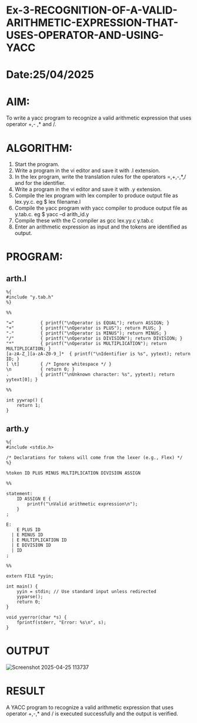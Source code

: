 # Ex-3-RECOGNITION-OF-A-VALID-ARITHMETIC-EXPRESSION-THAT-USES-OPERATOR-AND-USING-YACC
# Date:25/04/2025
# AIM:
To write a yacc program to recognize a valid arithmetic expression that uses operator +,- ,* and /.
# ALGORITHM:
1.	Start the program.
2.	Write a program in the vi editor and save it with .l extension.
3.	In the lex program, write the translation rules for the operators =,+,-,*,/ and for the identifier.
4.	Write a program in the vi editor and save it with .y extension.
5.	Compile the lex program with lex compiler to produce output file as lex.yy.c. eg $ lex filename.l
6.	Compile the yacc program with yacc compiler to produce output file as y.tab.c. eg $ yacc –d arith_id.y
7.	Compile these with the C compiler as gcc lex.yy.c y.tab.c
8.	Enter an arithmetic expression as input and the tokens are identified as output.
# PROGRAM:
## arth.l
~~~
%{
#include "y.tab.h"
%}

%%

"="          { printf("\nOperator is EQUAL"); return ASSIGN; }
"+"          { printf("\nOperator is PLUS"); return PLUS; }
"-"          { printf("\nOperator is MINUS"); return MINUS; }
"/"          { printf("\nOperator is DIVISION"); return DIVISION; }
"*"          { printf("\nOperator is MULTIPLICATION"); return MULTIPLICATION; }
[a-zA-Z_][a-zA-Z0-9_]*  { printf("\nIdentifier is %s", yytext); return ID; }
[ \t]        { /* Ignore whitespace */ }
\n           { return 0; }
.            { printf("\nUnknown character: %s", yytext); return yytext[0]; }

%%

int yywrap() {
    return 1;
}
~~~

## arth.y
~~~
%{
#include <stdio.h>

/* Declarations for tokens will come from the lexer (e.g., Flex) */
%}

%token ID PLUS MINUS MULTIPLICATION DIVISION ASSIGN

%%

statement:
    ID ASSIGN E {
        printf("\nValid arithmetic expression\n");
    }
;

E:
    E PLUS ID
  | E MINUS ID
  | E MULTIPLICATION ID
  | E DIVISION ID
  | ID
;

%%

extern FILE *yyin;

int main() {
    yyin = stdin; // Use standard input unless redirected
    yyparse();
    return 0;
}

void yyerror(char *s) {
    fprintf(stderr, "Error: %s\n", s);
}
~~~
# OUTPUT
![Screenshot 2025-04-25 113737](https://github.com/user-attachments/assets/1e595758-315c-4a73-bd36-93e1afc2e830)

# RESULT
A YACC program to recognize a valid arithmetic expression that uses operator +,-,* and / is executed successfully and the output is verified.
